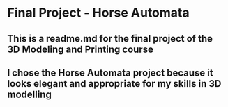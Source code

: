 # Final Project - Horse Automata

## This is a readme.md for the final project of the 3D Modeling and Printing course
## I chose the Horse Automata project because it looks elegant and appropriate for my skills in 3D modelling

